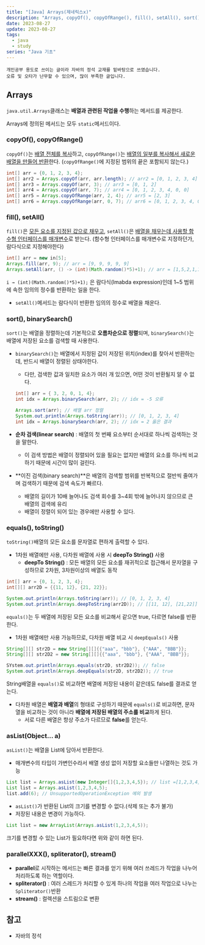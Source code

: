 ```yaml
---
title: "[Java] Arrays(제네릭스x)"
description: "Arrays, copyOf(), copyOfRange(), fill(), setAll(), sort(), binarySearch(), equals(), toString(), asList(Object...a)"
date: 2023-08-27
update: 2023-08-27
tags:
  - java
  - study
series: "Java 기초"
---
```


```
개인공부 용도로 쓰이는 글이라 자바의 정석 교재를 밑바탕으로 쓰였습니다. 
오류 및 오타가 난무할 수 있으며, 많이 부족한 글입니다.
```

## Arrays

`java.util.Arrays`클래스는 **배열과 관련된 작업을 수행**하는 메서드를 제공한다. 

Arrays에 정의된 메서드는 모두 `static`메서드이다.

### copyOf(), copyOfRange()

`copyOf()`는 <u>배열 전체를 복사</u>하고, `copyOfRange()`는 <u>배열의 일부를 복사해서 새로운 배열을 만들어 반환</u>한다. (`copyOfRange()`에 지정된 범위의 끝은 포함되지 않는다.)

```java
int[] arr = {0, 1, 2, 3, 4};
int[] arr2 = Arrays.copyOf(arr, arr.length); // arr2 = [0, 1, 2, 3, 4]
int[] arr3 = Arrays.copyOf(arr, 3); // arr3 = [0, 1, 2]
int[] arr4 = Arrays.copyOf(arr, 7); // arr4 = [0, 1, 2, 3, 4, 0, 0]
int[] arr5 = Arrays.copyOfRange(arr, 2, 4); // arr5 = [2, 3]
int[] arr6 = Arrays.copyOfRange(arr, 0, 7); // arr6 = [0, 1, 2, 3, 4, 0, 0]
```

### fill(), setAll()

`fill()`은 <u>모든 요소를 지정된 값으로 채우고</u>, `setAll()`은 <u>배열을 채우는데 사용할 함수형 인터페이스를 매개변수</u>로 받는다. (함수형 인터페이스를 매개변수로 지정하던가, 람다식으로 지정해야한다)

```java
int[] arr = new in[5];
Arrays.fill(arr, 9); // arr = [9, 9, 9, 9, 9]
Arrays.setAll(arr, () -> (int)(Math.random()*5)+1); // arr = [1,5,2,1,1]
```

`i → (int)(Math.random()*5)+1);` 은 람다식(lmabda expression)인데 1~5 범위에 속한 임의의 정수를 반환하는 일을 한다.

- `setAll()`메서드는 람다식이 반환한 임의의 정수로 배열을 채운다.

### sort(), binarySearch()

`sort()`는 배열을 정렬하는데 기본적으로 **오름차순으로 정렬**되며, `binarySearch()`는  배열에 저장된 요소를 검색할 때 사용한다. 

- `binarySearch()`는 배열에서 지정된 값이 저장된 위치(index)를 찾아서 반환하는데, 반드시 배열이 정렬된 상태야한다.
    - 다만, 검색한 값과 일치한 요소가 여러 개 있으면, 어떤 것이 반환될지 알 수 없다.
    
    ```java
    int[] arr = { 3, 2, 0, 1, 4};
    int idx = Arrays.binarySearch(arr, 2); // idx = -5 오류
    
    Arrays.sort(arr); // 배열 arr 정렬
    System.out.println(Arrays.toString(arr)); // [0, 1, 2, 3, 4]
    int idx = Arrays.binarySearch(arr, 2); // idx = 2 옳은 결과
    ```
    
- **순차 검색(linear search)** : 배열의 첫 번째 요소부터 순서대로 하나씩 검색하는 것을 말한다.
    - 이 검색 방법은 배열이 정렬되어 있을 필요는 없지만 배열의 요소를 하나씩 비교하기 때문에 시간이 많이 걸린다.
- **이진 검색(binary search)**은 배열의 검색할 범위를 반복적으로 절반씩 줄여가며 검색하기 때문에 검색 속도가 빠르다.
    - 배열의 길이가 10배 늘어나도 검색 회수를 3~4회 밖에 늘어나지 않으므로 큰 배열의 검색에 유리
    - 배열이 정렬이 되어 있는 경우에만 사용할 수 있다.

### equals(), toString()

`toString()`배열의 모든 요소를 문자열로 편하게 출력할 수 있다. 

- 1차원 배열에만 사용, 다차원 배열에 사용 시 **deepTo String()** 사용
    - **deepTo String()** : 모든 배열의 모든 요소를 재귀적으로 접근해서 문자열을 구성하므로 2차원, 3차원이상의 배열도 동작

```java
int[] arr = {0, 1, 2, 3, 4};
int[][] arr2D = {{11, 12}, {21, 22}};

System.out.println(Arrays.toString(arr)); // [0, 1, 2, 3, 4]
System.out.println(Arrays.deepToString(arr2D)); // [[11, 12], [21,22]]
```

`equals()`는 두 배열에 저장된 모든 요소를 비교해서 같으면 true, 다르면 false를 반환한다.

- 1차원 배열에만 사용 가능하므로, 다차원 배열 비교 시 `deepEquals()` 사용

```java
String[][] str2D = new String[][]{{"aaa", "bbb"}, {"AAA", "BBB"}};
String[][] str2D2 = new String[][]{{"aaa", "bbb"}, {"AAA", "BBB"}};

SYstem.out.println(Arrays.equals(str2D, str2D2)); // false
System.out.println(Arrays.deepEquals(str2D, str2D2)); // true
```

String배열을 `equals()`로 비교하면 배열에 저장된 내용이 같은데도 false를 결과로 얻는다.

- 다차원 배열은 **배열과 배열**의 형태로 구성하기 때문에 `equals()`로 비교하면, 문자열을 비교하는 것이 아니라 **배열에 저장된 배열의 주소를 비교**하게 된다.
    - 서로 다른 배열은 항상 주소가 다르므로 **false**를 얻는다.

### asList(Object… a)

`asList()`는 배열을 List에 담아서 반환한다. 

- 매개변수의 타입이 가변인수라서 배열 생성 없이 저장할 요소들만 나열하는 것도 가능

```java
List list = Arrays.asList(new Integer[]{1,2,3,4,5}); // list =[1,2,3,4,5]
List list = Arrays.asList(1,2,3,4,5);
list.add(6); // UnsupportedOperationException 예외 발생
```

- `asList()`가 반환된 List의 크기를 변경할 수 없다.(삭제 또는 추가 불가)
- 저장된 내용은 변경이 가능하다.

```java
List list = new ArrayList(Arrays.asList(1,2,3,4,5));
```

크기를 변경할 수 있는 List가 필요하다면 위와 같이 하면 된다.

### parallelXXX(), spliterator(), stream()

- **parallel**로 시작하는 메서드는 빠른 결과를 얻기 위해 여러 쓰레드가 작업을 나누어 처리하도록 하는 역할이다.
- **spliterator()** : 여러 스레드가 처리할 수 있게 하나의 작업을 여러 작업으로 나누는 `Spliterator()`반환
- **stream()** : 컬렉션을 스트림으로 변환

## 참고

- 자바의 정석